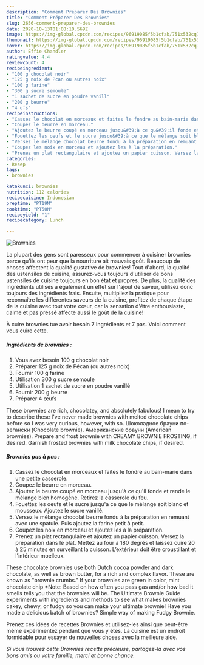 ```yaml
---
description: "Comment Préparer Des Brownies"
title: "Comment Préparer Des Brownies"
slug: 2656-comment-preparer-des-brownies
date: 2020-10-13T01:08:10.569Z
image: https://img-global.cpcdn.com/recipes/96919085f5b1cfab/751x532cq70/brownies-photo-principale-de-la-recette.jpg
thumbnail: https://img-global.cpcdn.com/recipes/96919085f5b1cfab/751x532cq70/brownies-photo-principale-de-la-recette.jpg
cover: https://img-global.cpcdn.com/recipes/96919085f5b1cfab/751x532cq70/brownies-photo-principale-de-la-recette.jpg
author: Effie Chandler
ratingvalue: 4.4
reviewcount: 4
recipeingredient:
- "100 g chocolat noir"
- "125 g noix de Pcan ou autres noix"
- "100 g farine"
- "300 g sucre semoule"
- "1 sachet de sucre en poudre vanill"
- "200 g beurre"
- "4 ufs"
recipeinstructions:
- "Cassez le chocolat en morceaux et faites le fondre au bain-marie dans une petite casserole."
- "Coupez le beurre en morceau."
- "Ajoutez le beurre coupé en morceau jusqu&#39;à ce qu&#39;il fonde et rende le mélange bien homogène. Retirez la casserole du feu."
- "Fouettez les oeufs et le sucre jusqu&#39;à ce que le mélange soit blanc et mousseux. Ajoutez le sucre vanillé."
- "Versez le mélange chocolat beurre fondu à la préparation en remuant avec une spatule. Puis ajoutez la farine petit à petit."
- "Coupez les noix en morceau et ajoutez les à la préparation."
- "Prenez un plat rectangulaire et ajoutez un papier cuisson. Versez la préparation dans le plat. Mettez au four à 180 degrés et laissez cuire 20 à 25 minutes en surveillant la cuisson. L’extérieur doit être croustillant et l&#39;intérieur moelleux."
categories:
- Resep
tags:
- brownies

katakunci: brownies 
nutrition: 112 calories
recipecuisine: Indonesian
preptime: "PT19M"
cooktime: "PT50M"
recipeyield: "1"
recipecategory: Lunch

---
```



![Brownies](https://img-global.cpcdn.com/recipes/96919085f5b1cfab/751x532cq70/brownies-photo-principale-de-la-recette.jpg)

La plupart des gens sont paresseux pour commencer à cuisiner brownies parce qu'ils ont peur que la nourriture ait mauvais goût. Beaucoup de choses affectent la qualité gustative de brownies! Tout d'abord, la qualité des ustensiles de cuisine, assurez-vous toujours d'utiliser de bons ustensiles de cuisine toujours en bon état et propres. De plus, la qualité des ingrédients utilisés a également un effet sur l'ajout de saveur, utilisez donc toujours des ingrédients frais. Ensuite, multipliez la pratique pour reconnaître les différentes saveurs de la cuisine, profitez de chaque étape de la cuisine avec tout votre cœur, car la sensation d'être enthousiaste, calme et pas pressé affecte aussi le goût de la cuisine!

<!--inarticleads1-->

À cuire brownies tue avoir besoin 7 Ingrédients et 7 pas. Voici comment vous cuire cette.

##### Ingrédients de brownies :

1. Vous avez besoin 100 g chocolat noir
1. Préparer 125 g noix de Pécan (ou autres noix)
1. Fournir 100 g farine
1. Utilisation 300 g sucre semoule
1. Utilisation 1 sachet de sucre en poudre vanillé
1. Fournir 200 g beurre
1. Préparer 4 œufs


These brownies are rich, chocolatey, and absolutely fabulous! I mean to try to describe these I&#39;ve never made brownies with melted chocolate chips before so I was very curious, however, with so. Шоколадное брауни по-вегански (Chocolate brownie). Американские брауни (American brownies). Prepare and frost brownie with CREAMY BROWNIE FROSTING, if desired. Garnish frosted brownies with milk chocolate chips, if desired. 

<!--inarticleads2-->

##### Brownies pas à pas :

1. Cassez le chocolat en morceaux et faites le fondre au bain-marie dans une petite casserole.
1. Coupez le beurre en morceau.
1. Ajoutez le beurre coupé en morceau jusqu&#39;à ce qu&#39;il fonde et rende le mélange bien homogène. Retirez la casserole du feu.
1. Fouettez les oeufs et le sucre jusqu&#39;à ce que le mélange soit blanc et mousseux. Ajoutez le sucre vanillé.
1. Versez le mélange chocolat beurre fondu à la préparation en remuant avec une spatule. Puis ajoutez la farine petit à petit.
1. Coupez les noix en morceau et ajoutez les à la préparation.
1. Prenez un plat rectangulaire et ajoutez un papier cuisson. Versez la préparation dans le plat. Mettez au four à 180 degrés et laissez cuire 20 à 25 minutes en surveillant la cuisson. L’extérieur doit être croustillant et l&#39;intérieur moelleux.


These chocolate brownies use both Dutch cocoa powder and dark chocolate, as well as brown butter, for a rich and complex flavor. These are known as &#34;brownie crumbs.&#34; If your brownies are green in color, mint chocolate chip *Note: Based on how often you pass gas and/or how bad it smells tells you that the brownies will be. The Ultimate Brownie Guide experiments with ingredients and methods to see what makes brownies cakey, chewy, or fudgy so you can make your ultimate brownie! Have you made a delicious batch of brownies? Simple way of making Fudgy Brownie. 

<!--inarticleads1-->

<p>
Prenez ces idées de recettes Brownies et utilisez-les ainsi que peut-être même expérimentez pendant que vous y êtes. La cuisine est un endroit formidable pour essayer de nouvelles choses avec la meilleure aide.
</p>

<p>
<i>Si vous trouvez cette Brownies recette précieuse, partagez-la avec vos bons amis ou votre famille, merci et bonne chance.</i>
</p>
